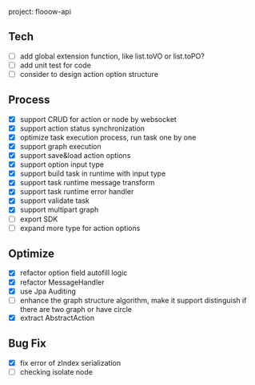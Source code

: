 project: flooow-api


## Tech
- [ ] add global extension function, like list.toVO or list.toPO?
- [ ] add unit test for code
- [ ] consider to design action option structure

## Process

- [X] support CRUD for action or node by websocket
- [X] support action status synchronization
- [X] optimize task execution process, run task one by one
- [X] support graph execution
- [X] support save&load action options
- [X] support option input type
- [X] support build task in runtime with input type
- [X] support task runtime message transform
- [X] support task runtime error handler
- [X] support validate task
- [X] support multipart graph
- [ ] export SDK
- [ ] expand more type for action options

## Optimize
- [X] refactor option field autofill logic
- [X] refactor MessageHandler
- [X] use Jpa Auditing
- [ ] enhance the graph structure algorithm, make it support distinguish if there are two graph or have circle
- [X] extract AbstractAction

## Bug Fix

- [X] fix error of zIndex serialization
- [ ] checking isolate node
